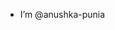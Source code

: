 -  I’m @anushka-punia
  

<!---
anushka-punia/anushka-punia is a ✨ special ✨ repository because its `README.md` (this file) appears on your GitHub profile.
You can click the Preview link to take a look at your changes.
--->
